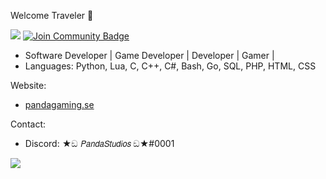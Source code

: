Welcome Traveler 👋

![](https://komarev.com/ghpvc/?username=pandastudiosswe&color=blueviolet) <a href="https://discord.gg/C238g7NmDz"><img src="https://img.shields.io/discord/922212606943580220.svg?style=flat&label=Join%20Community&color=7289DA" alt="Join Community Badge"/></a>

- Software Developer | Game Developer | Developer | Gamer |
- Languages: Python, Lua, C, C++, C#, Bash, Go, SQL, PHP, HTML, CSS
 

Website:
  - [pandagaming.se](https://www.pandagaming.se/)

Contact:
  - Discord: ★ඞ 𝘗𝘢𝘯𝘥𝘢𝘚𝘵𝘶𝘥𝘪𝘰𝘴 ඞ★#0001

![](https://github-readme-stats.vercel.app/api/top-langs/?username=pandastudiosswe&layout=compact&hide_border=true&langs_count=10&theme=dark)
